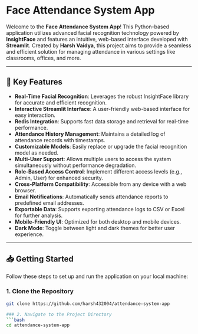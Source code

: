 # Face Attendance System App

Welcome to the **Face Attendance System App**! This Python-based application utilizes advanced facial recognition technology powered by **InsightFace** and features an intuitive, web-based interface developed with **Streamlit**. Created by **Harsh Vaidya**, this project aims to provide a seamless and efficient solution for managing attendance in various settings like classrooms, offices, and more.

---

## 🌟 Key Features

- **Real-Time Facial Recognition**: Leverages the robust InsightFace library for accurate and efficient recognition.
- **Interactive Streamlit Interface**: A user-friendly web-based interface for easy interaction.
- **Redis Integration**: Supports fast data storage and retrieval for real-time performance.
- **Attendance History Management**: Maintains a detailed log of attendance records with timestamps.
- **Customizable Models**: Easily replace or upgrade the facial recognition model as needed.
- **Multi-User Support**: Allows multiple users to access the system simultaneously without performance degradation.
- **Role-Based Access Control**: Implement different access levels (e.g., Admin, User) for enhanced security.
- **Cross-Platform Compatibility**: Accessible from any device with a web browser.
- **Email Notifications**: Automatically sends attendance reports to predefined email addresses.
- **Exportable Data**: Supports exporting attendance logs to CSV or Excel for further analysis.
- **Mobile-Friendly UI**: Optimized for both desktop and mobile devices.
- **Dark Mode**: Toggle between light and dark themes for better user experience.

---

## 📥 Getting Started

Follow these steps to set up and run the application on your local machine:

### 1. Clone the Repository
```bash
git clone https://github.com/harsh432004/attendance-system-app

### 2. Navigate to the Project Directory
```bash
cd attendance-system-app


